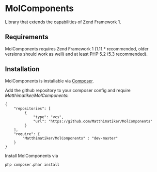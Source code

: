 # MolComponents #

Library that extends the capabilities of Zend Framework 1.

## Requirements ##

MolComponents requires Zend Framework 1 (1.11.* recommended, older versions should work as well) 
and at least PHP 5.2 (5.3 recommended).

## Installation ##

MolComponents is installable via  [Composer](https://github.com/composer/composer).

Add the github repository to your composer config and require
*Matthimatiker/MolComponents*:

    {
        "repositories": [
             {
                 "type": "vcs",
                 "url": "https://github.com/Matthimatiker/MolComponents"
             }
        ],
        "require": {
            "Matthimatiker/MolComponents" : "dev-master"
        }
    }
    
Install MolComponents via 

    php composer.phar install
    
